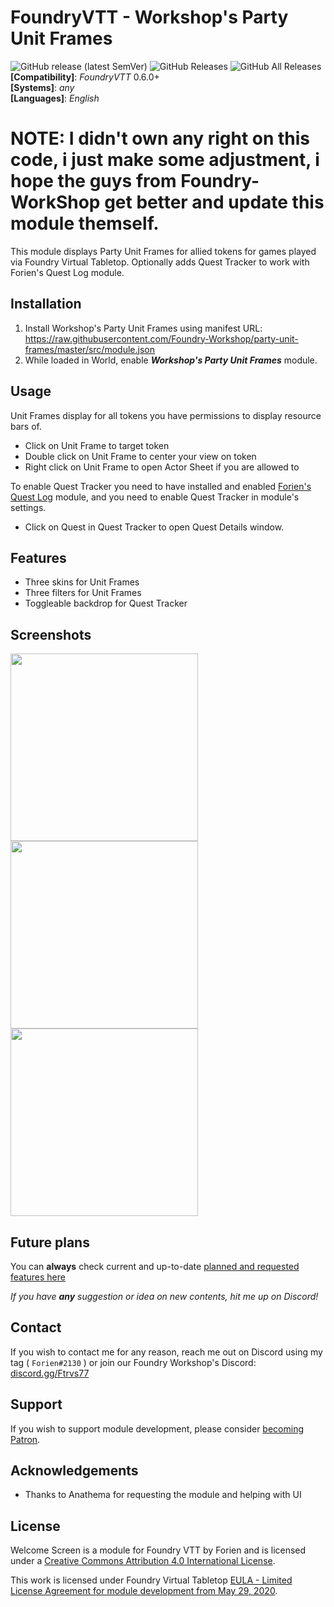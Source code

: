 # FoundryVTT - Workshop's Party Unit Frames
![GitHub release (latest SemVer)](https://img.shields.io/github/v/release/Foundry-Workshop/party-unit-frames?style=for-the-badge) 
![GitHub Releases](https://img.shields.io/github/downloads/Foundry-Workshop/party-unit-frames/latest/total?style=for-the-badge) 
![GitHub All Releases](https://img.shields.io/github/downloads/Foundry-Workshop/party-unit-frames/total?style=for-the-badge&label=Downloads+total)  
**[Compatibility]**: *FoundryVTT* 0.6.0+  
**[Systems]**: *any*  
**[Languages]**: *English*  

# NOTE: I didn't own any right on this code, i just make some adjustment, i hope the guys from Foundry-WorkShop get better and update this module themself.

This module displays Party Unit Frames for allied tokens for games played via Foundry Virtual Tabletop.
Optionally adds Quest Tracker to work with Forien's Quest Log module.

## Installation

1. Install Workshop's Party Unit Frames using manifest URL: https://raw.githubusercontent.com/Foundry-Workshop/party-unit-frames/master/src/module.json
2. While loaded in World, enable **_Workshop's Party Unit Frames_** module.

## Usage
Unit Frames display for all tokens you have permissions to display resource bars of.
* Click on Unit Frame to target token
* Double click on Unit Frame to center your view on token
* Right click on Unit Frame to open Actor Sheet if you are allowed to

To enable Quest Tracker you need to have installed and enabled [Forien's Quest Log](https://foundryvtt.com/packages/forien-quest-log/) module, and you need to enable Quest Tracker in module's settings. 
* Click on Quest in Quest Tracker to open Quest Details window. 

## Features
* Three skins for Unit Frames
* Three filters for Unit Frames
* Toggleable backdrop for Quest Tracker

## Screenshots
<img src="https://i.gyazo.com/322840363897bb38e4c5556a041b678d.png" height="300" /><img src="https://i.gyazo.com/5978f6b22f2736af7fcccc45dccb8759.png" height="300" /><img src="https://i.gyazo.com/7a01f4a215e6a706da362d643b6689dd.png" height="300" />

## Future plans

You can **always** check current and up-to-date [planned and requested features here](https://github.com/Foundry-Workshop/party-unit-frames/issues?q=is%3Aopen+is%3Aissue+label%3Aenhancement)

*If you have **any** suggestion or idea on new contents, hit me up on Discord!*

## Contact

If you wish to contact me for any reason, reach me out on Discord using my tag ( `Forien#2130` ) or join our Foundry Workshop's Discord: [discord.gg/Ftrvs77](https://discord.gg/Ftrvs77)

## Support

If you wish to support module development, please consider [becoming Patron](https://www.patreon.com/foundryworkshop).

## Acknowledgements
* Thanks to Anathema for requesting the module and helping with UI

## License

Welcome Screen is a module for Foundry VTT by Forien and is licensed under a [Creative Commons Attribution 4.0 International License](http://creativecommons.org/licenses/by/4.0/).

This work is licensed under Foundry Virtual Tabletop [EULA - Limited License Agreement for module development from May 29, 2020](https://foundryvtt.com/article/license/).

